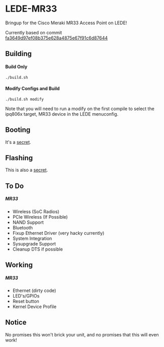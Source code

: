 # LEDE-MR33
Bringup for the Cisco Meraki MR33 Access Point on LEDE!

Currently based on commit [fa3649d97ef08b375e628a4875e67f91c6d87644](https://github.com/lede-project/source/commit/fa3649d97ef08b375e628a4875e67f91c6d87644)

Building
-----
#### Build Only
`./build.sh`

#### Modify Configs and Build
`./build.sh modify`

Note that you will need to run a modify on the first compile to select the ipq806x target, MR33 device in the LEDE menuconfig.

Booting
-----
It's a [secret](https://www.youtube.com/watch?v=sTSA_sWGM44).

Flashing
-----
This is also a [secret](https://www.youtube.com/watch?v=gvYfRiJQIX8).

To Do
-----
##### MR33
* Wireless (SoC Radios)
* PCIe Wireless (If Possible)
* NAND Support
* Bluetooth
* Fixup Ethernet Driver (very hacky currently)
* System Integration
* Sysupgrade Support
* Cleanup DTS if possible

Working
-----
##### MR33
* Ethernet (dirty code)
* LED's/GPIOs
* Reset button
* Kernel Device Profile

Notice
------
No promises this won't brick your unit, and no promises that this will even work!
